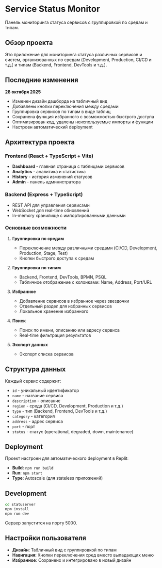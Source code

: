 # Service Status Monitor

Панель мониторинга статуса сервисов с группировкой по средам и типам.

## Обзор проекта

Это приложение для мониторинга статуса различных сервисов и систем, организованных по средам (Development, Production, CI/CD и т.д.) и типам (Backend, Frontend, DevTools и т.д.).

## Последние изменения

**28 октября 2025**
- Изменен дизайн дашборда на табличный вид
- Добавлены кнопки переключения между средами
- Группировка сервисов по типам в виде таблиц
- Сохранена функция избранного с возможностью быстрого доступа
- Оптимизирован код, удалены неиспользуемые импорты и функции
- Настроен автоматический deployment

## Архитектура проекта

### Frontend (React + TypeScript + Vite)
- **Dashboard** - главная страница с таблицами сервисов
- **Analytics** - аналитика и статистика
- **History** - история изменений статусов
- **Admin** - панель администратора

### Backend (Express + TypeScript)
- REST API для управления сервисами
- WebSocket для real-time обновлений
- In-memory хранилище с импортированными данными

### Основные возможности

1. **Группировка по средам**
   - Переключение между различными средами (CI/CD, Development, Production, Stage, Test)
   - Кнопки быстрого доступа к средам

2. **Группировка по типам**
   - Backend, Frontend, DevTools, BPMN, PSQL
   - Табличное отображение с колонками: Name, Address, Port/URL

3. **Избранное**
   - Добавление сервисов в избранное через звездочки
   - Отдельный раздел для избранных сервисов
   - Локальное хранение избранного

4. **Поиск**
   - Поиск по имени, описанию или адресу сервиса
   - Real-time фильтрация результатов

5. **Экспорт данных**
   - Экспорт списка сервисов

## Структура данных

Каждый сервис содержит:
- `id` - уникальный идентификатор
- `name` - название сервиса
- `description` - описание
- `region` - среда (CI/CD, Development, Production и т.д.)
- `type` - тип (Backend, Frontend, DevTools и т.д.)
- `category` - категория
- `address` - адрес сервиса
- `port` - порт
- `status` - статус (operational, degraded, down, maintenance)

## Deployment

Проект настроен для автоматического deployment в Replit:
- **Build**: `npm run build`
- **Run**: `npm start`
- **Type**: Autoscale (для stateless приложений)

## Development

```bash
cd statuserver
npm install
npm run dev
```

Сервер запустится на порту 5000.

## Настройки пользователя

- **Дизайн**: Табличный вид с группировкой по типам
- **Навигация**: Кнопки переключения сред вместо выпадающих меню
- **Избранное**: Сохранено и интегрировано в новый дизайн
